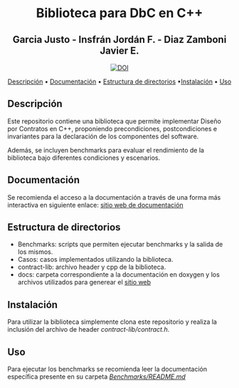 <div align="center">

# Biblioteca para DbC en C++

## Garcia Justo - Insfrán Jordán F. - Diaz Zamboni Javier E.

[![DOI](https://zenodo.org/badge/DOI/10.5281/zenodo.14139844.svg)](https://doi.org/10.5281/zenodo.14139844)



[Descripción](#descripción) • [Documentación](#documentación) • [Estructura de directorios](#estructura-de-directorios) •[Instalación](#instalación) • [Uso](#uso)

</div>

## Descripción

Este repositorio contiene una biblioteca que permite implementar Diseño por Contratos en C++, proponiendo precondiciones, postcondiciones e invariantes para la declaración de los componentes del software.

Además, se incluyen benchmarks para evaluar el rendimiento de la biblioteca bajo diferentes condiciones y escenarios.

## Documentación

Se recomienda el acceso a la documentación a través de una forma más interactiva en siguiente enlace: [sitio web de documentación](https://fiuner-lica.github.io/biblioteca-dbc-cpp/)

## Estructura de directorios

- Benchmarks: scripts que permiten ejecutar benchmarks y la salida de los mismos.
- Casos: casos implementados utilizando la biblioteca.
- contract-lib: archivo header y cpp de la biblioteca.
- docs: carpeta correspondiente a la documentación en doxygen y los archivos utilizados para generear el [sitio web](https://fiuner-lica.github.io/biblioteca-dbc-cpp/)

## Instalación

Para utilizar la biblioteca simplemente clona este repositorio y realiza la inclusión del archivo de header *contract-lib/contract.h*.

## Uso

<!-- TODO: agregar un ejemplo -->

Para ejecutar los benchmarks se recomienda leer la documentación específica presente en su carpeta [*Benchmarks/README.md*](https://github.com/FIUNER-LICA/biblioteca-dbc-cpp/blob/main/Benchmarks/README.md)
